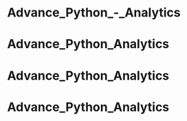 # Advance_Python_-_Analytics
# Advance_Python_Analytics
# Advance_Python_Analytics
# Advance_Python_Analytics
